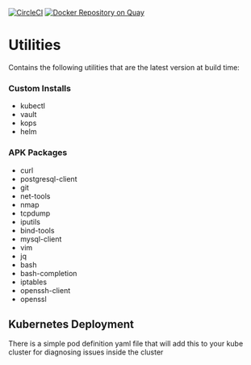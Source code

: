 [![CircleCI](https://circleci.com/gh/sudermanjr/utilities/tree/master.svg?style=svg)](https://circleci.com/gh/sudermanjr/utilities/tree/master) [![Docker Repository on Quay](https://quay.io/repository/sudermanjr/utilities/status "Docker Repository on Quay")](https://quay.io/repository/sudermanjr/utilities)

# Utilities

Contains the following utilities that are the latest version at build time:

### Custom Installs
* kubectl
* vault
* kops
* helm

### APK Packages
* curl
* postgresql-client
* git
* net-tools
* nmap
* tcpdump
* iputils
* bind-tools
* mysql-client
* vim
* jq
* bash
* bash-completion
* iptables
* openssh-client
* openssl

## Kubernetes Deployment

There is a simple pod definition yaml file that will add this to your kube cluster for diagnosing issues inside the cluster
